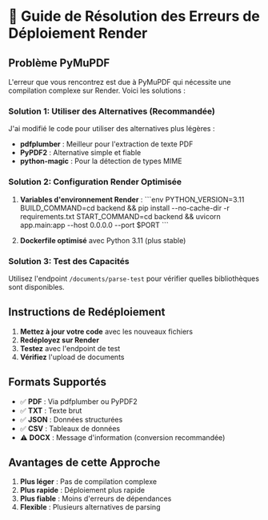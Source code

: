 # 🔧 Guide de Résolution des Erreurs de Déploiement Render

## Problème PyMuPDF

L'erreur que vous rencontrez est due à PyMuPDF qui nécessite une compilation complexe sur Render. Voici les solutions :

### Solution 1: Utiliser des Alternatives (Recommandée)

J'ai modifié le code pour utiliser des alternatives plus légères :
- **pdfplumber** : Meilleur pour l'extraction de texte PDF
- **PyPDF2** : Alternative simple et fiable
- **python-magic** : Pour la détection de types MIME

### Solution 2: Configuration Render Optimisée

1. **Variables d'environnement Render** :
\`\`\`env
PYTHON_VERSION=3.11
BUILD_COMMAND=cd backend && pip install --no-cache-dir -r requirements.txt
START_COMMAND=cd backend && uvicorn app.main:app --host 0.0.0.0 --port $PORT
\`\`\`

2. **Dockerfile optimisé** avec Python 3.11 (plus stable)

### Solution 3: Test des Capacités

Utilisez l'endpoint `/documents/parse-test` pour vérifier quelles bibliothèques sont disponibles.

## Instructions de Redéploiement

1. **Mettez à jour votre code** avec les nouveaux fichiers
2. **Redéployez sur Render** 
3. **Testez** avec l'endpoint de test
4. **Vérifiez** l'upload de documents

## Formats Supportés

- ✅ **PDF** : Via pdfplumber ou PyPDF2
- ✅ **TXT** : Texte brut
- ✅ **JSON** : Données structurées
- ✅ **CSV** : Tableaux de données
- ⚠️ **DOCX** : Message d'information (conversion recommandée)

## Avantages de cette Approche

1. **Plus léger** : Pas de compilation complexe
2. **Plus rapide** : Déploiement plus rapide
3. **Plus fiable** : Moins d'erreurs de dépendances
4. **Flexible** : Plusieurs alternatives de parsing
